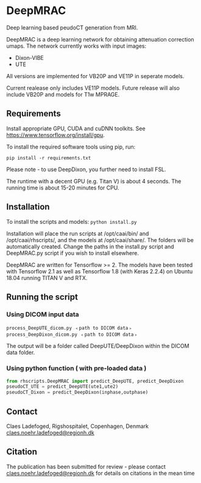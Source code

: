 ﻿# DeepMRAC
Deep learning based peudoCT generation from MRI.

DeepMRAC is a deep learning network for obtaining attenuation correction umaps. The network currently works with input images:
 - Dixon-VIBE
 - UTE

All versions are implemented for VB20P and VE11P in seperate models.

Current realease only includes VE11P models. Future release will also include VB20P and models for T1w MPRAGE. 

## Requirements
Install appropriate GPU, CUDA and cuDNN toolkits. See https://www.tensorflow.org/install/gpu.

To install the required software tools using pip, run:

```
pip install -r requirements.txt
```

Please note - to use DeepDixon, you further need to install FSL.

The runtime with a decent GPU (e.g. Titan V) is about 4 seconds. The running time is about 15-20 minutes for CPU.

## Installation
To install the scripts and models:
``
python install.py
``

Installation will place the run scripts at /opt/caai/bin/ and /opt/caai/rhscripts/, and the models at /opt/caai/share/.
The folders will be automatically created. Change the paths in the install.py script and DeepMRAC.py script if you wish to install elsewhere.

DeepMRAC are written for Tensorflow >= 2. The models have been tested with Tensorflow 2.1 as well as Tensorflow 1.8 (with Keras 2.2.4) on Ubuntu 18.04 running TITAN V and RTX.

## Running the script

### Using DICOM input data
```
process_DeepUTE_dicom.py ﹤path to DICOM data﹥
process_DeepDixon_dicom.py ﹤path to DICOM data﹥
```

The output will be a folder called DeepUTE/DeepDixon within the DICOM data folder.

### Using python function ( with pre-loaded data )
```python
from rhscripts.DeepMRAC import predict_DeepUTE, predict_DeepDixon
pseudoCT_UTE = predict_DeepUTE(ute1,ute2)
pseudoCT_Dixon = predict_DeepDixon(inphase,outphase)
```

## Contact
Claes Ladefoged, Rigshospitalet, Copenhagen, Denmark
claes.noehr.ladefoged@regionh.dk

## Citation
The publication has been submitted for review - please contact claes.noehr.ladefoged@regionh.dk for details on citations in the mean time